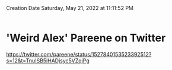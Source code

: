 <div></b>Creation Date</b> Saturday, May 21, 2022 at 11:11:52 PM<br></div><div><br></div><div><h1>'Weird Alex' Pareene on Twitter</h1></div>
<div><a href=https://twitter.com/pareene/status/1527840153523392512?s=12&t=TnuISB5iHADjsyc5VZqjPg>https://twitter.com/pareene/status/1527840153523392512?s=12&t=TnuISB5iHADjsyc5VZqjPg</a><br></div>

